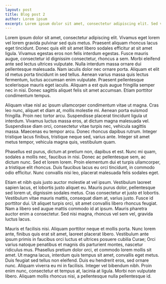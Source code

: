 ```yaml
---
layout: post
title: Blog post 2
author: Lorem ipsum
excerpt: Lorem ipsum dolor sit amet, consectetur adipiscing elit. Sed vel sem sit amet massa tempor.
---
```

Lorem ipsum dolor sit amet, consectetur adipiscing elit. Vivamus eget lorem vel lorem gravida pulvinar sed quis metus. Praesent aliquam rhoncus lacus eget tincidunt. Donec quis elit sit amet libero sodales efficitur at sit amet ligula. Vivamus egestas eros non felis interdum egestas. Fusce mauris augue, consectetur id dignissim consectetur, rhoncus a sem. Morbi eleifend ante sed lectus ultrices vulputate. Nulla interdum massa ornare dui pellentesque malesuada. Nam iaculis dolor nec ornare porta. Aliquam et elit id metus porta tincidunt in sed tellus. Aenean varius massa quis lectus fermentum, luctus accumsan enim vulputate. Praesent pellentesque scelerisque mauris eget iaculis. Aliquam a est quis augue fringilla semper nec in nisi. Donec sagittis aliquet felis sit amet accumsan. Etiam porttitor condimentum tempus.

Aliquam vitae nisl ac ipsum ullamcorper condimentum vitae ut magna. Cras leo nunc, aliquet et diam at, mollis molestie mi. Aenean porta euismod fringilla. Proin nec tortor arcu. Suspendisse placerat tincidunt ligula ut interdum. Vivamus luctus massa eros, at dictum magna malesuada vel. Suspendisse diam orci, consectetur vitae turpis nec, vehicula sagittis massa. Maecenas eu tempor arcu. Donec rhoncus dapibus rutrum. Integer tristique lacus finibus, tristique neque sed, varius ante. Integer sit amet metus tempor, vehicula magna quis, vestibulum quam.

Phasellus est purus, dictum at pretium non, dapibus et est. Nunc mi quam, sodales a mollis nec, faucibus in nisi. Donec ac pellentesque sem, ac dictum nunc. Sed et lorem lorem. Proin elementum dui et turpis ullamcorper, a tristique elit rhoncus. Duis faucibus lacus eu orci tincidunt, in commodo odio efficitur. Nunc convallis nisi leo, placerat malesuada felis sodales eget.

Etiam et nibh quis justo auctor molestie at vel ipsum. Vestibulum laoreet sapien lacus, et lobortis justo aliquet eu. Mauris purus dolor, pellentesque sed lorem ut, dignissim sodales metus. Cras consectetur et justo et lobortis. Vestibulum vitae mauris mattis, consequat diam at, varius justo. Fusce id porttitor dui. Ut aliquet turpis orci, sit amet convallis libero rhoncus feugiat. Nam a libero sed augue mattis commodo id at ipsum. Mauris pharetra auctor enim a consectetur. Sed nisi magna, rhoncus vel sem vel, gravida luctus lacus.

Mauris et facilisis nisi. Aliquam porttitor neque et mollis porta. Nunc lorem ante, finibus quis erat sit amet, laoreet placerat libero. Vestibulum ante ipsum primis in faucibus orci luctus et ultrices posuere cubilia Curae; Orci varius natoque penatibus et magnis dis parturient montes, nascetur ridiculus mus. Phasellus pretium dolor orci, et commodo lorem mollis sit amet. Ut magna lacus, interdum quis tempus sit amet, convallis eget metus. Duis feugiat sed tellus non eleifend. Duis eu hendrerit eros, sed ornare nunc. Aliquam viverra eu mi in facilisis. Integer vel bibendum nibh. Proin enim nunc, consectetur et tempus at, lacinia at ligula. Morbi non vulputate libero. Aliquam mollis rhoncus nisi, a pellentesque nulla pellentesque id.